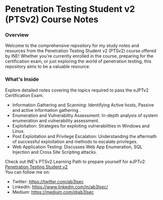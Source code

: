 # Penetration Testing Student v2 (PTSv2) Course Notes

### Overview
Welcome to the comprehensive repository for my study notes and resources from the Penetration Testing Student v2 (PTSv2) course offered by INE! Whether you're currently enrolled in the course, preparing for the certification exam, or just exploring the world of penetration testing, this repository aims to be a valuable resource.

### What's Inside
Explore detailed notes covering the topics required to pass the eJPTv2 Certification Exam.
- Information Gathering and Scanning: Identifying Active hosts, Passive and active information gathering .
- Enumeration and Vulnerability Assessment: In-depth analysis of system enumeration and vulnerability assessment.
- Exploitation: Strategies for exploiting vulnerabilities in Windows and Linux.
- Post Exploitation and Privilege Escalation: Understanding the aftermath of successful exploitation and methods to escalate privileges.
- Web Application Testing: Discusses Web App Enumeration, SQL Injection and Cross Site Scripting attacks.

Check out INE's PTSv2 Learning Path to prepare yourself for eJPTv2: [Penetration Testing Student v2](https://my.ine.com/CyberSecurity/learning-paths/61f88d91-79ff-4d8f-af68-873883dbbd8c/penetration-testing-student-v2)
<br>
You can follow me on:
- Twitter: https://twitter.com/ab3lsec
- LinkedIn: https://www.linkedin.com/in/ab3lsec/
- Medium: https://medium.com/@ab3lsec

